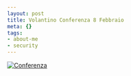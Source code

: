 ```yaml
--- 
layout: post
title: Volantino Conferenza 8 Febbraio
meta: {}
tags: 
- about-me
- security
---
```

[![Conferenza](http://www.lastknight.com/download/20070208.jpg)](http://www.lastknight.com/conference/20070208.pdf) 

